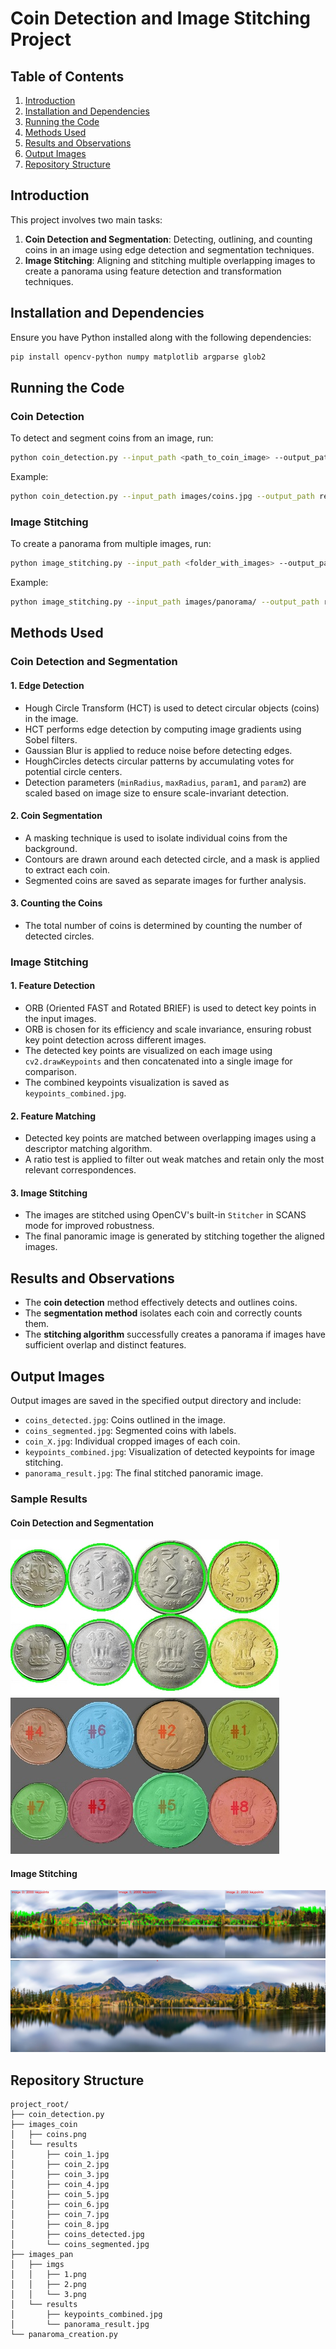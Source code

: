 # Coin Detection and Image Stitching Project

## Table of Contents
1. [Introduction](#introduction)
2. [Installation and Dependencies](#installation-and-dependencies)
3. [Running the Code](#running-the-code)
4. [Methods Used](#methods-used)
5. [Results and Observations](#results-and-observations)
6. [Output Images](#output-images)
7. [Repository Structure](#repository-structure)

## Introduction
This project involves two main tasks:
1. **Coin Detection and Segmentation**: Detecting, outlining, and counting coins in an image using edge detection and segmentation techniques.
2. **Image Stitching**: Aligning and stitching multiple overlapping images to create a panorama using feature detection and transformation techniques.

## Installation and Dependencies
Ensure you have Python installed along with the following dependencies:
```sh
pip install opencv-python numpy matplotlib argparse glob2
```

## Running the Code
### Coin Detection
To detect and segment coins from an image, run:
```sh
python coin_detection.py --input_path <path_to_coin_image> --output_path <output_directory>
```
Example:
```sh
python coin_detection.py --input_path images/coins.jpg --output_path results/
```

### Image Stitching
To create a panorama from multiple images, run:
```sh
python image_stitching.py --input_path <folder_with_images> --output_path <output_directory>
```
Example:
```sh
python image_stitching.py --input_path images/panorama/ --output_path results/
```

## Methods Used
### Coin Detection and Segmentation

#### 1. Edge Detection
- Hough Circle Transform (HCT) is used to detect circular objects (coins) in the image.
- HCT performs edge detection by computing image gradients using Sobel filters.
- Gaussian Blur is applied to reduce noise before detecting edges.
- HoughCircles detects circular patterns by accumulating votes for potential circle centers.
- Detection parameters (`minRadius`, `maxRadius`, `param1`, and `param2`) are scaled based on image size to ensure scale-invariant detection.

#### 2. Coin Segmentation
- A masking technique is used to isolate individual coins from the background.
- Contours are drawn around each detected circle, and a mask is applied to extract each coin.
- Segmented coins are saved as separate images for further analysis.

#### 3. Counting the Coins
- The total number of coins is determined by counting the number of detected circles.


### Image Stitching

#### 1. Feature Detection
- ORB (Oriented FAST and Rotated BRIEF) is used to detect key points in the input images.
- ORB is chosen for its efficiency and scale invariance, ensuring robust key point detection across different images.
- The detected key points are visualized on each image using `cv2.drawKeypoints` and then concatenated into a single image for comparison.
- The combined keypoints visualization is saved as `keypoints_combined.jpg`.

#### 2. Feature Matching
- Detected key points are matched between overlapping images using a descriptor matching algorithm.
- A ratio test is applied to filter out weak matches and retain only the most relevant correspondences.

#### 3. Image Stitching
- The images are stitched using OpenCV's built-in `Stitcher` in SCANS mode for improved robustness.
- The final panoramic image is generated by stitching together the aligned images.


## Results and Observations
- The **coin detection** method effectively detects and outlines coins.
- The **segmentation method** isolates each coin and correctly counts them.
- The **stitching algorithm** successfully creates a panorama if images have sufficient overlap and distinct features.

## Output Images
Output images are saved in the specified output directory and include:
- `coins_detected.jpg`: Coins outlined in the image.
- `coins_segmented.jpg`: Segmented coins with labels.
- `coin_X.jpg`: Individual cropped images of each coin.
- `keypoints_combined.jpg`: Visualization of detected keypoints for image stitching.
- `panorama_result.jpg`: The final stitched panoramic image.

### Sample Results
#### Coin Detection and Segmentation
![Coins Detected](images_coin/results/coins_detected.jpg)
![Coins Segmented](images_coin/results/coins_segmented.jpg)

#### Image Stitching
![Keypoints Combined](images_pan/results/keypoints_combined.jpg)
![Panorama Result](images_pan/results/panorama_result.jpg)

## Repository Structure
```
project_root/
├── coin_detection.py
├── images_coin
│   ├── coins.png
│   └── results
│       ├── coin_1.jpg
│       ├── coin_2.jpg
│       ├── coin_3.jpg
│       ├── coin_4.jpg
│       ├── coin_5.jpg
│       ├── coin_6.jpg
│       ├── coin_7.jpg
│       ├── coin_8.jpg
│       ├── coins_detected.jpg
│       └── coins_segmented.jpg
├── images_pan
│   ├── imgs
│   │   ├── 1.png
│   │   ├── 2.png
│   │   └── 3.png
│   └── results
│       ├── keypoints_combined.jpg
│       └── panorama_result.jpg
└── panaroma_creation.py

```
